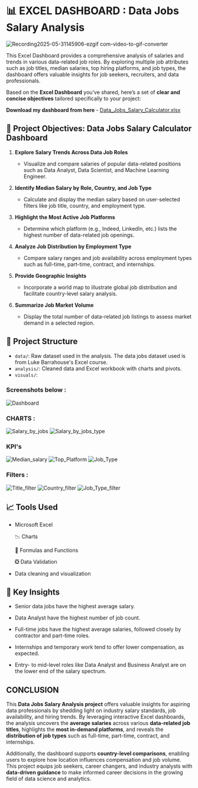 # 📊 EXCEL DASHBOARD : Data Jobs Salary Analysis

![Recording2025-05-31145906-ezgif com-video-to-gif-converter](https://github.com/user-attachments/assets/8b89a27d-385e-42ba-954f-02ea197f6c20)


This Excel Dashboard provides a comprehensive analysis of salaries and trends in various data-related job roles. By exploring multiple job attributes such as job titles, median salaries, top hiring platforms, and job types, the dashboard offers valuable insights for job seekers, recruiters, and data professionals.

Based on the **Excel Dashboard** you’ve shared, here’s a set of **clear and concise objectives** tailored specifically to your project:

**Download my dashboard from here** - [Data_Jobs_Salary_Calculator.xlsx](https://github.com/Gnikhil677/excel-dashboard/blob/main/Data_Jobs_Salary_Calculator.xlsx)


## 🎯 **Project Objectives: Data Jobs Salary Calculator Dashboard**

1. **Explore Salary Trends Across Data Job Roles**

   * Visualize and compare salaries of popular data-related positions such as Data Analyst, Data Scientist, and Machine Learning Engineer.

2. **Identify Median Salary by Role, Country, and Job Type**

   * Calculate and display the median salary based on user-selected filters like job title, country, and employment type.

3. **Highlight the Most Active Job Platforms**

   * Determine which platform (e.g., Indeed, LinkedIn, etc.) lists the highest number of data-related job openings.

4. **Analyze Job Distribution by Employment Type**

   * Compare salary ranges and job availability across employment types such as full-time, part-time, contract, and internships.

5. **Provide Geographic Insights**

   * Incorporate a world map to illustrate global job distribution and facilitate country-level salary analysis.

6. **Summarize Job Market Volume**

   * Display the total number of data-related job listings to assess market demand in a selected region.


## 📁 Project Structure
- `data/`: Raw dataset used in the analysis. The data jobs dataset used is from Luke Barrahouse's Excel course. 
- `analysis/`: Cleaned data and Excel workbook with charts and pivots.
- `visuals/`: 

 ###  Screenshots below : 

![Dashboard](images/Dashboard.png)

 ###  CHARTS :

![Salary_by_jobs](images/Job_title_by_salary.png)
![Salary_by_jobs_type](images/Salary_by_job_type.png)

### KPI's

![Median_salary](images/median_salary_KPI.png)
![Top_Platform](images/Platform_KPI.png)
![Job_Type](images/Job_Count_KPI.png)

### Filters :

![Title_filter](images/Job_title_filter.png)
![Country_filter](images/Country_filter.png)
![Job_Type_filter](images/Job_Type_Filter.png)

## 📈 Tools Used
- Microsoft Excel 

   📉 Charts

   🧮 Formulas and Functions

   ❎ Data Validation
- Data cleaning and visualization


## 🧠 Key Insights

- Senior data jobs have the highest average salary.

- Data Analyst have the highest number of job count.

- Full-time jobs have the highest average salaries, followed closely by contractor and part-time roles.

- Internships and temporary work tend to offer lower compensation, as expected.

- Entry- to mid-level roles like Data Analyst and Business Analyst are on the lower end of the salary spectrum.

## CONCLUSION

This **Data Jobs Salary Analysis project** offers valuable insights for aspiring data professionals by shedding light on industry salary standards, job availability, and hiring trends. By leveraging interactive Excel dashboards, the analysis uncovers the **average salaries** across various **data-related job titles**, highlights the **most in-demand platforms**, and reveals the **distribution of job types** such as full-time, part-time, contract, and internships.

Additionally, the dashboard supports **country-level comparisons**, enabling users to explore how location influences compensation and job volume. This project equips job seekers, career changers, and industry analysts with **data-driven guidance** to make informed career decisions in the growing field of data science and analytics.


